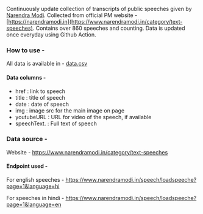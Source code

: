 Continuously update collection of transcripts of public speeches given by [Narendra Modi](https://en.wikipedia.org/wiki/Narendra_Modi). 
Collected from official PM website - [https://narendramodi.in](https://www.narendramodi.in/category/text-speeches). Contains over 860 speeches and counting.
Data is updated once everyday using Github Action.

### How to use -

All data is available in - [data.csv](data.csv)

#### Data columns - 
 - href        : link to speech 
 - title       : title of speech
 - date        : date of speech
 - img         : image src for the main image on page
 - youtubeURL  : URL for video of the speech, if available
 - speechText.  : Full text of speech

### Data source - 
Website - https://www.narendramodi.in/category/text-speeches

#### Endpoint used - 

For english speeches - https://www.narendramodi.in/speech/loadspeeche?page=1&language=hi

For speeches in hindi - https://www.narendramodi.in/speech/loadspeeche?page=1&language=en 
